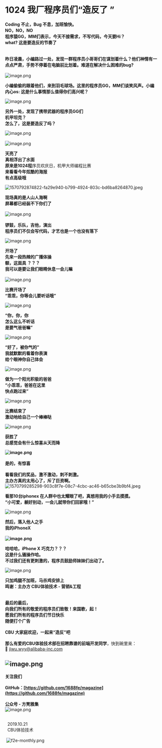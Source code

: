 # 1024 我厂程序员们“造反了 ”


**Coding 不止，Bug 不息，加班愉快。**<br />**NO，NO，NO**<br />**程序猿GG，MM们表示，今天不接需求，不写代码，今天要Hi？**<br />**what? 这是要造反的节奏了**<br />
<br />
<br />**昨日凌晨，小编路过一处，发现一群程序员小哥哥们在谋划着什么？他们神情有一点点严肃，手势不停着在电脑前比划着。难道在解决什么困难的bug?**<br />
<br />![image.png](https://cdn.nlark.com/yuque/0/2019/png/89736/1571916688085-fe3c0d16-13a6-435d-beb7-5722847eac56.png#align=left&display=inline&height=1512&name=image.png&originHeight=3024&originWidth=4032&search=&size=1582727&status=done&width=2016)

**小编偷偷的跟着他们，来到羽毛球场。这里的程序员GG，MM们谈笑风声。小编内心os: 这是什么事情那么值得你们高兴呢？**

![image.png](https://cdn.nlark.com/yuque/0/2019/png/89736/1571916733562-572b3bb8-6ea2-47df-a11e-c9ae3e53cde9.png#align=left&display=inline&height=1512&name=image.png&originHeight=3024&originWidth=4032&search=&size=1396293&status=done&width=2016)

**另外一处，发现了携带武器的程序员GG们**<br />**机甲坦克？**<br />**怎么了，这是要造反了吗？**

![image.png](https://cdn.nlark.com/yuque/0/2019/png/89736/1571917114083-be51be3d-86ce-4f72-90db-aced06fd59be.png#align=left&display=inline&height=1512&name=image.png&originHeight=3024&originWidth=4032&search=&size=1384181&status=done&width=2016)<br /><br />![image.png](https://cdn.nlark.com/yuque/0/2019/png/89736/1571913793928-d714a132-78ed-4b4e-ac0f-3659a064ecdc.png#align=left&display=inline&height=2008&name=image.png&originHeight=4016&originWidth=6016&search=&size=705942&status=done&width=3008)

**天亮了**<br />**真相浮出了水面**<br />**原来是1024程**序员欢庆日，机甲大师编程比赛<br />**来看看今年炫酷的海报**<br />**有点高级哦**

![1570792874822-fa29e940-b799-4924-803c-bd6ba8264870.jpeg](https://cdn.nlark.com/yuque/0/2019/jpeg/89736/1571886298186-4fad8a55-a4b6-400c-8406-b6316c4f2105.jpeg#align=left&display=inline&height=1343&name=1570792874822-fa29e940-b799-4924-803c-bd6ba8264870.jpeg&originHeight=1343&originWidth=2238&search=&size=807207&status=done&width=2238)

**现场真的是人山人海啊**<br />**屏幕都已经装不下你们了**<br /><br />![image.png](https://cdn.nlark.com/yuque/0/2019/png/89736/1571914672639-76bd090c-af41-4ef7-b6ac-9543623b8509.png#align=left&display=inline&height=900&name=image.png&originHeight=900&originWidth=1200&search=&size=1724533&status=done&width=1200)<br />
<br />**锣鼓，乐队，吉他，演出**<br />**程序员们不仅会写代码，才艺也是一个也没有落下<br />**

![image.png](https://cdn.nlark.com/yuque/0/2019/png/89736/1571914684629-5e1cb895-779f-400a-9ff3-e844fc6e4e74.png#align=left&display=inline&height=1080&name=image.png&originHeight=1080&originWidth=1440&search=&size=2574840&status=done&width=1440)

**开场了**<br />**先来一段热辣的广播体操**<br />**额，这面具 ？？？**<br />**我可以是要让我们眼睛休息一会儿嘛**<br />
<br />![image.png](https://cdn.nlark.com/yuque/0/2019/png/89736/1571917917292-f2420a31-5cdc-4d1e-b795-fba755f714cd.png#align=left&display=inline&height=2008&name=image.png&originHeight=4016&originWidth=6016&search=&size=1897271&status=done&width=3008)

**比赛开场了**<br />**“乖乖，你等会儿要听话哦”**

![image.png](https://cdn.nlark.com/yuque/0/2019/png/89736/1571918321477-9c0c5822-4afc-467b-be6d-9c44dd2fc909.png#align=left&display=inline&height=2008&name=image.png&originHeight=4016&originWidth=6016&search=&size=1305145&status=done&width=3008)

**“你，你，你**<br />**怎么这么不听话**<br />**是要气爸爸嘛”**

![image.png](https://cdn.nlark.com/yuque/0/2019/png/89736/1571918500559-6e353012-1562-46f9-8833-6af76a285776.png#align=left&display=inline&height=2008&name=image.png&originHeight=4016&originWidth=6016&search=&size=2191966&status=done&width=3008)

**“好了，被你气的”**<br />**我就默默的看着你表演**<br />**给个眼神你自己体会**

![image.png](https://cdn.nlark.com/yuque/0/2019/png/89736/1571918437323-54485d38-5de6-4cfd-be49-575371baaef3.png#align=left&display=inline&height=2008&name=image.png&originHeight=4016&originWidth=6016&search=&size=2471019&status=done&width=3008)

**做为一个阳光积极的爸爸**<br />**“小乖乖，爸爸在这里**<br />**快点跑过来”**

![image.png](https://cdn.nlark.com/yuque/0/2019/png/89736/1571918389133-cd15e32f-d837-4ae0-ace4-9cea4aed6c62.png#align=left&display=inline&height=2008&name=image.png&originHeight=4016&originWidth=6016&search=&size=2449393&status=done&width=3008)

**比赛结束了**<br />**激动地给自己一个棒棒哒**

![image.png](https://cdn.nlark.com/yuque/0/2019/png/89736/1571918836356-3def3a25-bab9-49b9-be22-fe6101ab01e0.png#align=left&display=inline&height=2008&name=image.png&originHeight=4016&originWidth=6016&search=&size=2236918&status=done&width=3008)

**获胜了**<br />**总感觉会有什么惊喜从天而降**

**![image.png](https://cdn.nlark.com/yuque/0/2019/png/89736/1571918988653-8bf2ac80-2256-4e78-ba9a-0d51fe4404b5.png#align=left&display=inline&height=2008&name=image.png&originHeight=4016&originWidth=6016&search=&size=2470724&status=done&width=3008)**<br />**<br />是的，有惊喜<br />**<br />**看看我们的奖品，激不激动，刺不刺激。**<br />**主办方真的太用心了，斥了巨资啊。**<br />![1570799285298-903c8f7e-08c7-4cbc-ac46-b65cbe3b9bf4.jpeg](https://cdn.nlark.com/yuque/0/2019/jpeg/89736/1571886380986-eac6063a-f2c8-4680-abe9-b9ba4cb9465a.jpeg#align=left&display=inline&height=360&name=1570799285298-903c8f7e-08c7-4cbc-ac46-b65cbe3b9bf4.jpeg&originHeight=360&originWidth=874&search=&size=67225&status=done&width=874)

**看那10台iphonex 在人群中也太耀眼了吧，真想用我的小手去摸摸。**<br />**“小可爱，躺好别动，一会儿就带你们回家哦！”**

![image.png](https://cdn.nlark.com/yuque/0/2019/png/89736/1571915604202-1c6abcc6-179a-4ea8-978c-e5d87e6e685e.png#align=left&display=inline&height=960&name=image.png&originHeight=960&originWidth=1280&search=&size=1681081&status=done&width=1280)

**然后，落入他人之手**<br />**我的iPhoneX**<br />**<br />![image.png](https://cdn.nlark.com/yuque/0/2019/png/89736/1571924591779-4e1052b6-508a-44e9-a891-9f1cd2295e6b.png#align=left&display=inline&height=670&name=image.png&originHeight=670&originWidth=925&search=&size=1120264&status=done&width=925)**


**哈哈哈，iPhone X 巧克力？？？**<br />**这是什么骚操作哈。**<br />**不过我们还有更刺激的，程序员鼓励师妹妹们出动了。**

![image.png](https://cdn.nlark.com/yuque/0/2019/png/89736/1571915802243-e9914190-9dbd-4a3c-8e8f-46f563ef385c.png#align=left&display=inline&height=1512&name=image.png&originHeight=3024&originWidth=4032&search=&size=1247251&status=done&width=2016)

**只加鸡腿不加班，马杀鸡安排上**<br />****鸣谢：主办方 CBU体验技术 - 营销&工程**<br />
<br />
<br />**最后的最后，**<br />**向我们所有的敬爱的程序员们致敬！来国歌，起！**<br />**愿我们所有的程序员们节日快乐**<br />**随便打个广告**<br />**<br />**CBU 大家庭欢迎，一起来“造反”吧**<br />
<br />那么有爱的CBU体验技术部在招聘**靠谱的前端开发同学**，快到碗里来：<br />📧 jiwu.wyy@alibaba-inc.com

<a name="zcquV"></a>
## ![image.png](https://cdn.nlark.com/yuque/0/2019/png/89736/1571915943915-7cc6602a-4b38-4bb7-a400-72dcb638c712.png#align=left&display=inline&height=908&name=image.png&originHeight=908&originWidth=540&search=&size=559531&status=done&width=540)


**关注我们<br />**<br />**GitHub：[https://github.com/1688fe/magazine](https://github.com/1688fe/magazine)<br />
<br />**公众号 - 方凳雅集**<br />**![image.png](https://cdn.nlark.com/yuque/0/2019/png/89736/1571924745658-18d9ff12-3f79-4002-8873-292b3d9c54c3.png#align=left&display=inline&height=258&name=image.png&originHeight=258&originWidth=258&search=&size=38727&status=done&width=258)

<br />  2019.10.21<br />  CBU体验技术<br />
<br /> ![f2e-monthly.png](https://cdn.nlark.com/yuque/0/2019/png/198542/1571708807513-1ed62cb0-0856-44d4-a806-8c9eaf18c6a1.png#align=left&display=inline&height=150&name=f2e-monthly.png&originHeight=600&originWidth=800&search=&size=93776&status=done&width=200)
